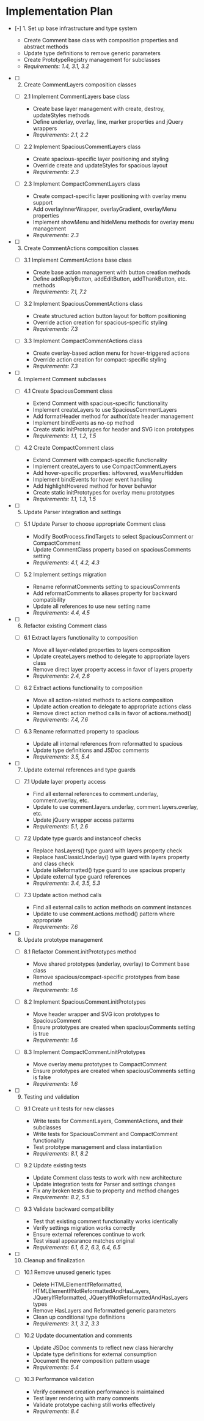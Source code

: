 # Implementation Plan

- [-] 1. Set up base infrastructure and type system

  - Create Comment base class with composition properties and abstract methods
  - Update type definitions to remove generic parameters
  - Create PrototypeRegistry management for subclasses
  - _Requirements: 1.4, 3.1, 3.2_

- [ ] 2. Create CommentLayers composition classes
  - [ ] 2.1 Implement CommentLayers base class
    - Create base layer management with create, destroy, updateStyles methods
    - Define underlay, overlay, line, marker properties and jQuery wrappers
    - _Requirements: 2.1, 2.2_

  - [ ] 2.2 Implement SpaciousCommentLayers class
    - Create spacious-specific layer positioning and styling
    - Override create and updateStyles for spacious layout
    - _Requirements: 2.3_

  - [ ] 2.3 Implement CompactCommentLayers class
    - Create compact-specific layer positioning with overlay menu support
    - Add overlayInnerWrapper, overlayGradient, overlayMenu properties
    - Implement showMenu and hideMenu methods for overlay menu management
    - _Requirements: 2.3_

- [ ] 3. Create CommentActions composition classes
  - [ ] 3.1 Implement CommentActions base class
    - Create base action management with button creation methods
    - Define addReplyButton, addEditButton, addThankButton, etc. methods
    - _Requirements: 7.1, 7.2_

  - [ ] 3.2 Implement SpaciousCommentActions class
    - Create structured action button layout for bottom positioning
    - Override action creation for spacious-specific styling
    - _Requirements: 7.3_

  - [ ] 3.3 Implement CompactCommentActions class
    - Create overlay-based action menu for hover-triggered actions
    - Override action creation for compact-specific styling
    - _Requirements: 7.3_

- [ ] 4. Implement Comment subclasses
  - [ ] 4.1 Create SpaciousComment class
    - Extend Comment with spacious-specific functionality
    - Implement createLayers to use SpaciousCommentLayers
    - Add formatHeader method for author/date header management
    - Implement bindEvents as no-op method
    - Create static initPrototypes for header and SVG icon prototypes
    - _Requirements: 1.1, 1.2, 1.5_

  - [ ] 4.2 Create CompactComment class
    - Extend Comment with compact-specific functionality
    - Implement createLayers to use CompactCommentLayers
    - Add hover-specific properties: isHovered, wasMenuHidden
    - Implement bindEvents for hover event handling
    - Add highlightHovered method for hover behavior
    - Create static initPrototypes for overlay menu prototypes
    - _Requirements: 1.1, 1.3, 1.5_

- [ ] 5. Update Parser integration and settings
  - [ ] 5.1 Update Parser to choose appropriate Comment class
    - Modify BootProcess.findTargets to select SpaciousComment or CompactComment
    - Update CommentClass property based on spaciousComments setting
    - _Requirements: 4.1, 4.2, 4.3_

  - [ ] 5.2 Implement settings migration
    - Rename reformatComments setting to spaciousComments
    - Add reformatComments to aliases property for backward compatibility
    - Update all references to use new setting name
    - _Requirements: 4.4, 4.5_

- [ ] 6. Refactor existing Comment class
  - [ ] 6.1 Extract layers functionality to composition
    - Move all layer-related properties to layers composition
    - Update createLayers method to delegate to appropriate layers class
    - Remove direct layer property access in favor of layers.property
    - _Requirements: 2.4, 2.6_

  - [ ] 6.2 Extract actions functionality to composition
    - Move all action-related methods to actions composition
    - Update action creation to delegate to appropriate actions class
    - Remove direct action method calls in favor of actions.method()
    - _Requirements: 7.4, 7.6_

  - [ ] 6.3 Rename reformatted property to spacious
    - Update all internal references from reformatted to spacious
    - Update type definitions and JSDoc comments
    - _Requirements: 3.5, 5.4_

- [ ] 7. Update external references and type guards
  - [ ] 7.1 Update layer property access
    - Find all external references to comment.underlay, comment.overlay, etc.
    - Update to use comment.layers.underlay, comment.layers.overlay, etc.
    - Update jQuery wrapper access patterns
    - _Requirements: 5.1, 2.6_

  - [ ] 7.2 Update type guards and instanceof checks
    - Replace hasLayers() type guard with layers property check
    - Replace hasClassicUnderlay() type guard with layers property and class check
    - Update isReformatted() type guard to use spacious property
    - Update external type guard references
    - _Requirements: 3.4, 3.5, 5.3_

  - [ ] 7.3 Update action method calls
    - Find all external calls to action methods on comment instances
    - Update to use comment.actions.method() pattern where appropriate
    - _Requirements: 7.6_

- [ ] 8. Update prototype management
  - [ ] 8.1 Refactor Comment.initPrototypes method
    - Move shared prototypes (underlay, overlay) to Comment base class
    - Remove spacious/compact-specific prototypes from base method
    - _Requirements: 1.6_

  - [ ] 8.2 Implement SpaciousComment.initPrototypes
    - Move header wrapper and SVG icon prototypes to SpaciousComment
    - Ensure prototypes are created when spaciousComments setting is true
    - _Requirements: 1.6_

  - [ ] 8.3 Implement CompactComment.initPrototypes
    - Move overlay menu prototypes to CompactComment
    - Ensure prototypes are created when spaciousComments setting is false
    - _Requirements: 1.6_

- [ ] 9. Testing and validation
  - [ ] 9.1 Create unit tests for new classes
    - Write tests for CommentLayers, CommentActions, and their subclasses
    - Write tests for SpaciousComment and CompactComment functionality
    - Test prototype management and class instantiation
    - _Requirements: 8.1, 8.2_

  - [ ] 9.2 Update existing tests
    - Update Comment class tests to work with new architecture
    - Update integration tests for Parser and settings changes
    - Fix any broken tests due to property and method changes
    - _Requirements: 8.2, 5.5_

  - [ ] 9.3 Validate backward compatibility
    - Test that existing comment functionality works identically
    - Verify settings migration works correctly
    - Ensure external references continue to work
    - Test visual appearance matches original
    - _Requirements: 6.1, 6.2, 6.3, 6.4, 6.5_

- [ ] 10. Cleanup and finalization
  - [ ] 10.1 Remove unused generic types
    - Delete HTMLElementIfReformatted, HTMLElementIfNotReformattedAndHasLayers, JQueryIfReformatted, JQueryIfNotReformattedAndHasLayers types
    - Remove HasLayers and Reformatted generic parameters
    - Clean up conditional type definitions
    - _Requirements: 3.1, 3.2, 3.3_

  - [ ] 10.2 Update documentation and comments
    - Update JSDoc comments to reflect new class hierarchy
    - Update type definitions for external consumption
    - Document the new composition pattern usage
    - _Requirements: 5.4_

  - [ ] 10.3 Performance validation
    - Verify comment creation performance is maintained
    - Test layer rendering with many comments
    - Validate prototype caching still works effectively
    - _Requirements: 8.4_
